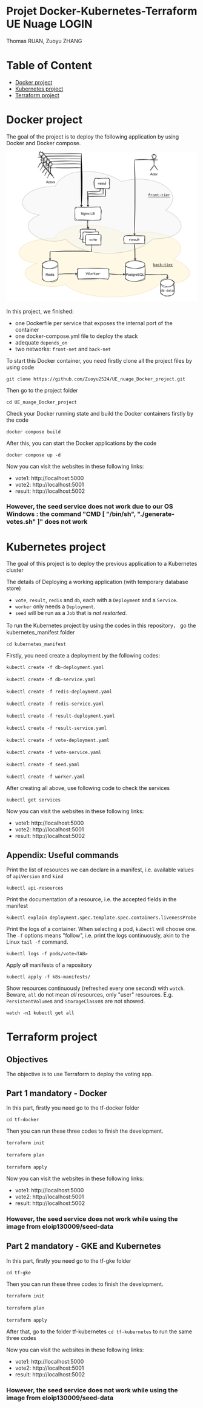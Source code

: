# Projet Docker-Kubernetes-Terraform UE Nuage LOGIN

Thomas RUAN, Zuoyu ZHANG

# Table of Content

  * [Docker project](#docker-project)
  * [Kubernetes project](#kubernetes-project)
  * [Terraform project](#terraform-project)

# Docker project

The goal of the project is to deploy the following application by using Docker and Docker compose. 

![image](login-nuage-voting.drawio.svg)

In this project, we finished: 
- one Dockerfile per service that exposes the internal port of the container
- one docker-compose.yml file to deploy the stack
- adequate `depends_on`
- two networks: `front-net` and `back-net`

To start this Docker container, you need firstly clone all the project files by using code 

    git clone https://github.com/Zuoyu2524/UE_nuage_Docker_project.git
    
Then go to the project folder

    cd UE_nuage_Docker_project

Check your Docker running state and build the Docker containers firstly by the code

    docker compose build
    
After this, you can start the Docker applications by the code

    docker compose up -d
    
Now you can visit the websites in these following links:
- vote1: http://localhost:5000
- vote2: http://localhost:5001
- result: http://localhost:5002

### However, the seed service does not work due to our OS Windows : the command "CMD [ "/bin/sh", "./generate-votes.sh" ]" does not work

# Kubernetes project

The goal of this project is to deploy the previous application to a Kubernetes cluster

The details of Deploying a working application (with temporary database store)

* `vote`, `result`, `redis` and `db`, each with a `Deployment` and a `Service`.
* `worker` only needs a `Deployment`.
* `seed` will be run as a `Job` that is *not restarted*.

To run the Kubernetes project by using the codes in this repository， go the kubernetes_manifest folder 

    cd kubernetes_manifest
    
Firstly, you need create a deployment by the following codes:

    kubectl create -f db-deployment.yaml
    
    kubectl create -f db-service.yaml
    
    kubectl create -f redis-deployment.yaml
    
    kubectl create -f redis-service.yaml
    
    kubectl create -f result-deployment.yaml
    
    kubectl create -f result-service.yaml
    
    kubectl create -f vote-deployment.yaml
    
    kubectl create -f vote-service.yaml
    
    kubectl create -f seed.yaml
    
    kubectl create -f worker.yaml

After creating all above, use following code to check the services

    kubectl get services

Now you can visit the websites in these following links:
- vote1: http://localhost:5000
- vote2: http://localhost:5001
- result: http://localhost:5002

## Appendix: Useful commands

Print the list of resources we can declare in a manifest, i.e. available values of `apiVersion` and `kind`

    kubectl api-resources

Print the documentation of a resource, i.e. the accepted fields in the manifest

    kubectl explain deployment.spec.template.spec.containers.livenessProbe


Print the logs of a container. When selecting a pod, `kubectl` will choose one. The `-f` options means "follow", i.e. print the logs continuously, akin to the Linux `tail -f` command.

    kubectl logs -f pods/vote<TAB>


Apply *all* manifests of a repository

    kubectl apply -f k8s-manifests/


Show resources continuously (refreshed every one second) with `watch`. Beware, `all` do not mean *all* resources, only "user" resources. E.g. `PersistentVolume`s and `StorageClass`es are not showed.

    watch -n1 kubectl get all

# Terraform project

## Objectives

The objective is to use Terraform to deploy the voting app.

## Part 1 mandatory - Docker

In this part, firstly you need go to the tf-docker folder

    cd tf-docker

Then you can run these three codes to finish the development.

    terraform init

    terraform plan

    terraform apply

Now you can visit the websites in these following links:
- vote1: http://localhost:5000
- vote2: http://localhost:5001
- result: http://localhost:5002

### However, the seed service does not work while using the image from eloip130009/seed-data


## Part 2 mandatory - GKE and Kubernetes
In this part, firstly you need go to the tf-gke folder

    cd tf-gke

Then you can run these three codes to finish the development.

    terraform init

    terraform plan

    terraform apply
    
After that, go to the folder tf-kubernetes `cd tf-kubernetes` to run the same three codes

Now you can visit the websites in these following links:
- vote1: http://localhost:5000
- vote2: http://localhost:5001
- result: http://localhost:5002

### However, the seed service does not work while using the image from eloip130009/seed-data